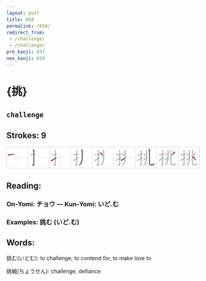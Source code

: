 ```yaml
---
layout: post
title: 658
permalink: /658/
redirect_from:
 - /challenge/
 - /challenge/
pre_kanji: 657
nex_kanji: 659
---
```


# {挑}

## `challenge`

## Strokes: 9

<div class="stroke"><img src="../images/E68C91.png" /></div>

## Reading:

### On-Yomi: チョウ &mdash; Kun-Yomi: いど.む

### Examples: 挑む (いど.む)

## Words:

挑む(いどむ): to challenge, to contend for, to make love to

挑戦(ちょうせん): challenge, defiance
